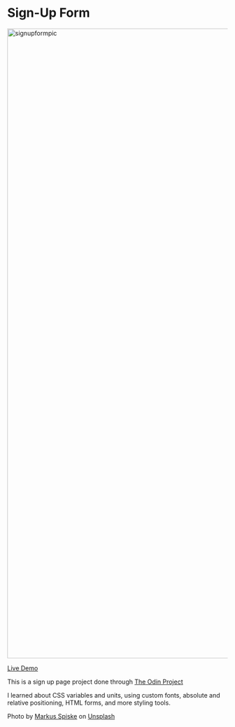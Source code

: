 # Sign-Up Form

<img width="1440" alt="signupformpic" src="https://user-images.githubusercontent.com/56983817/166998695-c8e56cf7-f848-45ee-951a-6b4b53fd3441.png">

<a href="http://etanetan.github.io/sign-up-form/">Live Demo</a>

This is a sign up page project done through <a href="https://www.theodinproject.com">The Odin Project</a>

I learned about CSS variables and units, using custom fonts, absolute and relative positioning, HTML forms, and more styling tools.

Photo by <a href="https://unsplash.com/@markusspiske?utm_source=unsplash&utm_medium=referral&utm_content=creditCopyText">Markus Spiske</a> on <a href="https://unsplash.com/s/photos/coding?utm_source=unsplash&utm_medium=referral&utm_content=creditCopyText">Unsplash</a>


  
